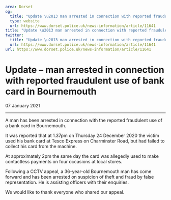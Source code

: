 ```yaml
area: Dorset
og:
  title: "Update \u2013 man arrested in connection with reported fraudulent use of bank card in Bournemouth"
  type: website
  url: https://www.dorset.police.uk/news-information/article/11641
title: "Update \u2013 man arrested in connection with reported fraudulent use of bank card in Bournemouth |"
twitter:
  title: "Update \u2013 man arrested in connection with reported fraudulent use of bank card in Bournemouth"
  url: https://www.dorset.police.uk/news-information/article/11641
url: https://www.dorset.police.uk/news-information/article/11641
```

# Update – man arrested in connection with reported fraudulent use of bank card in Bournemouth

07 January 2021

* * *

A man has been arrested in connection with the reported fraudulent use of a bank card in Bournemouth.

It was reported that at 1.37pm on Thursday 24 December 2020 the victim used his bank card at Tesco Express on Charminster Road, but had failed to collect his card from the machine.

At approximately 2pm the same day the card was allegedly used to make contactless payments on four occasions at local stores.

Following a CCTV appeal, a 36-year-old Bournemouth man has come forward and has been arrested on suspicion of theft and fraud by false representation. He is assisting officers with their enquiries.

We would like to thank everyone who shared our appeal.
